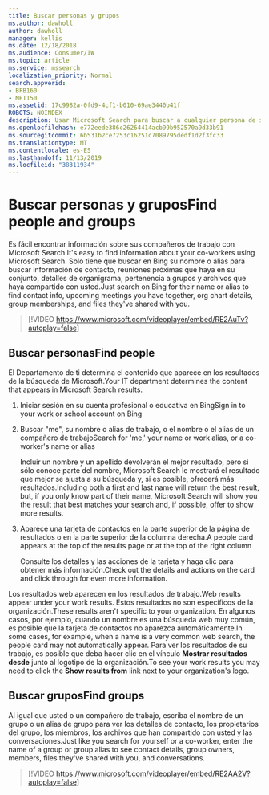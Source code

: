```yaml
---
title: Buscar personas y grupos
ms.author: dawholl
author: dawholl
manager: kellis
ms.date: 12/18/2018
ms.audience: Consumer/IW
ms.topic: article
ms.service: mssearch
localization_priority: Normal
search.appverid:
- BFB160
- MET150
ms.assetid: 17c9982a-0fd9-4cf1-b010-69ae3440b41f
ROBOTS: NOINDEX
description: Usar Microsoft Search para buscar a cualquier persona de su empresa y la información que verá
ms.openlocfilehash: e772eede386c26264414acb99b952570a9d33b91
ms.sourcegitcommit: 6b531b2ce7253c16251c7089795dedf1d2f3fc33
ms.translationtype: MT
ms.contentlocale: es-ES
ms.lasthandoff: 11/13/2019
ms.locfileid: "38311934"
---
```

# <a name="find-people-and-groups"></a><span data-ttu-id="17499-103">Buscar personas y grupos</span><span class="sxs-lookup"><span data-stu-id="17499-103">Find people and groups</span></span>

<span data-ttu-id="17499-104">Es fácil encontrar información sobre sus compañeros de trabajo con Microsoft Search.</span><span class="sxs-lookup"><span data-stu-id="17499-104">It's easy to find information about your co-workers using Microsoft Search.</span></span> <span data-ttu-id="17499-105">Solo tiene que buscar en Bing su nombre o alias para buscar información de contacto, reuniones próximas que haya en su conjunto, detalles de organigrama, pertenencia a grupos y archivos que haya compartido con usted.</span><span class="sxs-lookup"><span data-stu-id="17499-105">Just search on Bing for their name or alias to find contact info, upcoming meetings you have together, org chart details, group memberships, and files they've shared with you.</span></span>
  
> [!VIDEO https://www.microsoft.com/videoplayer/embed/RE2AuTv?autoplay=false]
  
## <a name="find-people"></a><span data-ttu-id="17499-106">Buscar personas</span><span class="sxs-lookup"><span data-stu-id="17499-106">Find people</span></span>

<span data-ttu-id="17499-107">El Departamento de ti determina el contenido que aparece en los resultados de la búsqueda de Microsoft.</span><span class="sxs-lookup"><span data-stu-id="17499-107">Your IT department determines the content that appears in Microsoft Search results.</span></span>
  
1. <span data-ttu-id="17499-108">Iniciar sesión en su cuenta profesional o educativa en Bing</span><span class="sxs-lookup"><span data-stu-id="17499-108">Sign in to your work or school account on Bing</span></span>
    
2. <span data-ttu-id="17499-109">Buscar "me", su nombre o alias de trabajo, o el nombre o el alias de un compañero de trabajo</span><span class="sxs-lookup"><span data-stu-id="17499-109">Search for 'me,' your name or work alias, or a co-worker's name or alias</span></span>
    
    <span data-ttu-id="17499-110">Incluir un nombre y un apellido devolverán el mejor resultado, pero si sólo conoce parte del nombre, Microsoft Search le mostrará el resultado que mejor se ajusta a su búsqueda y, si es posible, ofrecerá más resultados.</span><span class="sxs-lookup"><span data-stu-id="17499-110">Including both a first and last name will return the best result, but, if you only know part of their name, Microsoft Search will show you the result that best matches your search and, if possible, offer to show more results.</span></span>
    
3. <span data-ttu-id="17499-111">Aparece una tarjeta de contactos en la parte superior de la página de resultados o en la parte superior de la columna derecha.</span><span class="sxs-lookup"><span data-stu-id="17499-111">A people card appears at the top of the results page or at the top of the right column</span></span>
    
    <span data-ttu-id="17499-112">Consulte los detalles y las acciones de la tarjeta y haga clic para obtener más información.</span><span class="sxs-lookup"><span data-stu-id="17499-112">Check out the details and actions on the card and click through for even more information.</span></span>
    
<span data-ttu-id="17499-113">Los resultados web aparecen en los resultados de trabajo.</span><span class="sxs-lookup"><span data-stu-id="17499-113">Web results appear under your work results.</span></span> <span data-ttu-id="17499-114">Estos resultados no son específicos de la organización.</span><span class="sxs-lookup"><span data-stu-id="17499-114">These results aren't specific to your organization.</span></span> <span data-ttu-id="17499-115">En algunos casos, por ejemplo, cuando un nombre es una búsqueda web muy común, es posible que la tarjeta de contactos no aparezca automáticamente.</span><span class="sxs-lookup"><span data-stu-id="17499-115">In some cases, for example, when a name is a very common web search, the people card may not automatically appear.</span></span> <span data-ttu-id="17499-116">Para ver los resultados de su trabajo, es posible que deba hacer clic en el vínculo **Mostrar resultados desde** junto al logotipo de la organización.</span><span class="sxs-lookup"><span data-stu-id="17499-116">To see your work results you may need to click the **Show results from** link next to your organization's logo.</span></span> 
  
## <a name="find-groups"></a><span data-ttu-id="17499-117">Buscar grupos</span><span class="sxs-lookup"><span data-stu-id="17499-117">Find groups</span></span>

<span data-ttu-id="17499-118">Al igual que usted o un compañero de trabajo, escriba el nombre de un grupo o un alias de grupo para ver los detalles de contacto, los propietarios del grupo, los miembros, los archivos que han compartido con usted y las conversaciones.</span><span class="sxs-lookup"><span data-stu-id="17499-118">Just like you search for yourself or a co-worker, enter the name of a group or group alias to see contact details, group owners, members, files they've shared with you, and conversations.</span></span>
  
> [!VIDEO https://www.microsoft.com/videoplayer/embed/RE2AA2V?autoplay=false]
  

  

